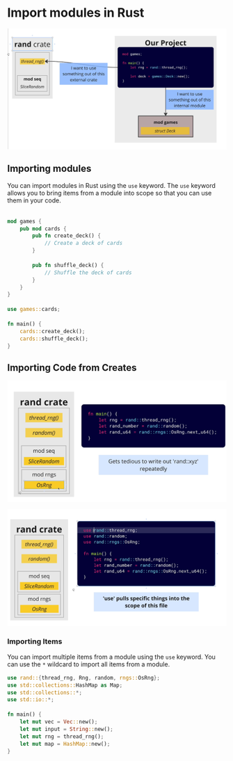 # Import modules in Rust

![alt text](./img/ImportingModules.png)

## Importing modules

You can import modules in Rust using the `use` keyword. The `use` keyword allows you to bring items from a module into scope so that you can use them in your code.

```rust

mod games {
    pub mod cards {
        pub fn create_deck() {
            // Create a deck of cards
        }

        pub fn shuffle_deck() {
            // Shuffle the deck of cards
        }
    }
}

use games::cards;

fn main() {
    cards::create_deck();
    cards::shuffle_deck();
}
```

## Importing Code from Creates

![alt text](./img/SimpleImport.png)

![alt text](./img/UsingUseKeyWord.png)

### Importing Items

You can import multiple items from a module using the `use` keyword. You can use the `*` wildcard to import all items from a module.

```rust
use rand::{thread_rng, Rng, random, rngs::OsRng};
use std::collections::HashMap as Map;
use std::collections::*;
use std::io::*;

fn main() {
    let mut vec = Vec::new();
    let mut input = String::new();
    let mut rng = thread_rng();
    let mut map = HashMap::new();
}
```
